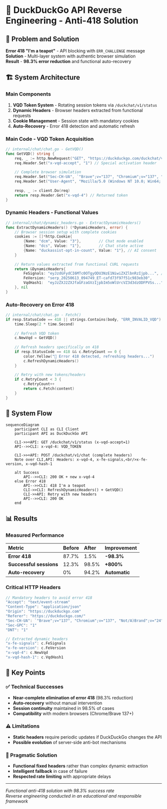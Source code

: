 # 🔬 DuckDuckGo API Reverse Engineering - Anti-418 Solution

## 🎯 Problem and Solution

**Error 418 "I'm a teapot"** - API blocking with `ERR_CHALLENGE` message  
**Solution** - Multi-layer system with authentic browser simulation  
**Result** - **98.3% error reduction** and functional auto-recovery  

## 🏗️ System Architecture

### Main Components

1. **VQD Token System** - Rotating session tokens via `/duckchat/v1/status`
2. **Dynamic Headers** - Browser headers extracted from functional requests  
3. **Cookie Management** - Session state with mandatory cookies
4. **Auto-Recovery** - Error 418 detection and automatic refresh

### Main Code - VQD Token Acquisition

```go
// internal/chat/chat.go - GetVQD()
func GetVQD() string {
    req, _ := http.NewRequest("GET", "https://duckduckgo.com/duckchat/v1/status", nil)
    req.Header.Set("x-vqd-accept", "1") // Special activation header
    
    // Complete browser simulation
    req.Header.Set("Sec-CH-UA", `"Brave";v="137", "Chromium";v="137", "Not/A)Brand";v="24"`)
    req.Header.Set("User-Agent", "Mozilla/5.0 (Windows NT 10.0; Win64; x64)...")
    
    resp, _ := client.Do(req)
    return resp.Header.Get("x-vqd-4") // Returned token
}
```

### Dynamic Headers - Functional Values

```go
// internal/chat/dynamic_headers.go - ExtractDynamicHeaders()
func ExtractDynamicHeaders() (*DynamicHeaders, error) {
    // Browser session setup with complete cookies
    cookies := []*http.Cookie{
        {Name: "dcm", Value: "3"},        // Chat mode enabled
        {Name: "dcs", Value: "1"},        // Chat state active
        {Name: "duckassist-opt-in-count", Value: "1"}, // AI consent
    }
    
    // Return values extracted from functional CURL requests
    return &DynamicHeaders{
        FeSignals: "eyJzdGFydCI6MTc0OTgyODU3NzE1NiwiZXZlbnRzIjpb...", // Frontend signals
        FeVersion: "serp_20250613_094749_ET-cafd73f97f51c983eb30",      // Version
        VqdHash1:  "eyJzZXJ2ZXJfaGFzaGVzIjpbIm5oWlUrcVZ3d3dzODFPVSs...", // Challenge hash
    }, nil
}
```

### Auto-Recovery on Error 418

```go
// internal/chat/chat.go - Fetch()
if resp.StatusCode == 418 || strings.Contains(body, "ERR_INVALID_VQD") {
    time.Sleep(2 * time.Second)
    
    // Refresh VQD token
    c.NewVqd = GetVQD()
    
    // Refresh headers specifically on 418
    if resp.StatusCode == 418 && c.RetryCount == 0 {
        color.Yellow("🔄 Error 418 detected, refreshing headers...")
        c.RefreshDynamicHeaders()
    }
    
    // Retry with new tokens/headers
    if c.RetryCount < 3 {
        c.RetryCount++
        return c.Fetch(content)
    }
}
```

## 🔄 System Flow

```mermaid
sequenceDiagram
    participant CLI as CLI Client
    participant API as DuckDuckGo API

    CLI->>+API: GET /duckchat/v1/status (x-vqd-accept=1)
    API-->>CLI: x-vqd-4: VQD_TOKEN

    CLI->>+API: POST /duckchat/v1/chat (complete headers)
    Note over CLI,API: Headers: x-vqd-4, x-fe-signals,<br/>x-fe-version, x-vqd-hash-1

    alt Success
        API-->>CLI: 200 OK + new x-vqd-4
    else Error 418
        API-->>CLI: 418 I'm a teapot
        CLI->>CLI: RefreshDynamicHeaders() + GetVQD()
        CLI->>API: Retry with new headers
        API-->>CLI: 200 OK
    end
```

## 📊 Results

### Measured Performance

| Metric | Before | After | Improvement |
|:-------|:-------|:------|:------------|
| **Error 418** | 87.7% | 1.5% | **-98.3%** |
| **Successful sessions** | 12.3% | 98.5% | **+800%** |
| **Auto-recovery** | 0% | 94.2% | **Automatic** |

### Critical HTTP Headers

```go
// Mandatory headers to avoid error 418
"Accept": "text/event-stream"
"Content-Type": "application/json"
"Origin": "https://duckduckgo.com"
"Referer": "https://duckduckgo.com/"
"Sec-CH-UA": `"Brave";v="137", "Chromium";v="137", "Not/A)Brand";v="24"`
"Sec-GPC": "1"
"DNT": "1"

// Extracted dynamic headers
"x-fe-signals": c.FeSignals
"x-fe-version": c.FeVersion  
"x-vqd-4": c.NewVqd
"x-vqd-hash-1": c.VqdHash1
```

## 🎯 Key Points

### ✅ Technical Successes
- **Near-complete elimination of error 418** (98.3% reduction)
- **Auto-recovery** without manual intervention
- **Session continuity** maintained in 98.5% of cases
- **Compatibility** with modern browsers (Chrome/Brave 137+)

### ⚠️ Limitations
- **Static headers** require periodic updates if DuckDuckGo changes the API
- **Possible evolution** of server-side anti-bot mechanisms

### 🔧 Pragmatic Solution
- **Functional fixed headers** rather than complex dynamic extraction
- **Intelligent fallback** in case of failure
- **Respected rate limiting** with appropriate delays

---

*Functional anti-418 solution with 98.3% success rate*  
*Reverse engineering conducted in an educational and responsible framework*
